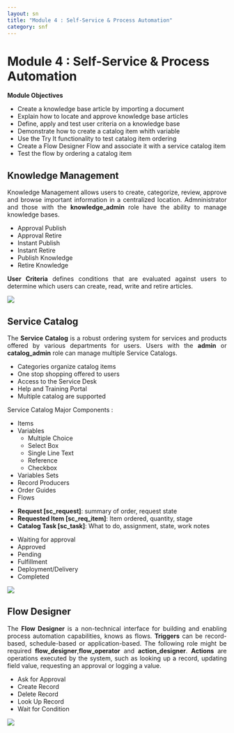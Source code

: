 ```yaml
---
layout: sn
title: "Module 4 : Self-Service & Process Automation"
category: snf
---
```


<h1>Module 4 : Self-Service & Process Automation</h1>

<p style="text-align: justify;"><strong>Module Objectives</strong></p>

<ul>
  <li>Create a knowledge base article by importing a document</li>
  <li>Explain how to locate and approve knowledge base articles</li>
  <li>Define, apply and test user criteria on a knowledge base</li>
  <li>Demonstrate how to create a catalog item whith variable</li>
  <li>Use the Try It functionality to test catalog item ordering</li>
  <li>Create a Flow Designer Flow and associate it with a service catalog item</li>
  <li>Test the flow by ordering a catalog item</li>
</ul>

<h2>Knowledge Management</h2>

<p style="text-align: justify;">
    Knowledge Management allows users to create, categorize, review, approve and browse important information in a centralized location. Admninistrator and those with the <strong>knowledge_admin</strong> role have the ability to manage knowledge bases.
</p>

<ul>
  <li>Approval Publish</li>
  <li>Approval Retire</li>
  <li>Instant Publish</li>
  <li>Instant Retire</li>
  <li>Publish Knowledge</li>
  <li>Retire Knowledge</li>
</ul>

<p style="text-align: justify;">
    <strong>User Criteria</strong> defines conditions that are evaluated against users to determine which users can create, read, write and retire articles.
</p>

<img src="https://greglejeune.github.io/ebook/img/SNFundamentals4-1.png">

<h2>Service Catalog</h2>

<p style="text-align: justify;">
    The <strong>Service Catalog</strong> is a robust ordering system for services and products offered by various departments for users. Users with the <strong>admin</strong> or <strong>catalog_admin</strong> role can manage multiple Service Catalogs.
</p>

<ul>
  <li>Categories organize catalog items</li>
  <li>One stop shopping offered to users</li>
  <li>Access to the Service Desk</li>
  <li>Help and Training Portal</li>
  <li>Multiple catalog are supported</li>
</ul>

<p style="text-align: justify;">
    Service Catalog Major Components :
</p>

<ul>
  <li>Items</li>
  <li>
    Variables
    <ul>
      <li>Multiple Choice</li>
      <li>Select Box</li>
      <li>Single Line Text</li>
      <li>Reference</li>
      <li>Checkbox</li>
    </ul>
  </li>
  <li>Variables Sets</li>
  <li>Record Producers</li>
  <li>Order Guides</li>
  <li>Flows</li>
</ul>

<ul>
  <li><strong>Request [sc_request]</strong>: summary of order, request state</li>
  <li><strong>Requested Item [sc_req_item]</strong>: Item ordered, quantity, stage</li>
  <li><strong>Catalog Task [sc_task]</strong>: What to do, assignment, state, work notes</li>
</ul>

<ul>
  <li>Waiting for approval</li>
  <li>Approved</li>
  <li>Pending</li>
  <li>Fulfillment</li>
  <li>Deployment/Delivery</li>
  <li>Completed</li>
</ul>

<img src="https://greglejeune.github.io/ebook/img/SNFundamentals4-2.png">

<h2>Flow Designer</h2>

<p style="text-align: justify;">
    The <strong>Flow Designer</strong> is a non-technical interface for building and enabling process automation capabilities, knows as flows. <strong>Triggers</strong> can be record-based, schedule-based or application-based. The following role might be required <strong>flow_designer</strong>,<strong>flow_operator</strong> and <strong>action_designer</strong>. <strong>Actions</strong> are operations executed by the system, such as looking up a record, updating field value, requesting an approval or logging a value.
</p>

<ul>
  <li>Ask for Approval</li>
  <li>Create Record</li>
  <li>Delete Record</li>
  <li>Look Up Record</li>
  <li>Wait for Condition</li>
</ul>

<img src="https://greglejeune.github.io/ebook/img/SNFundamentals4-3.png">

